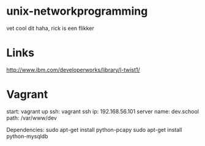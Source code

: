 unix-networkprogramming
=======================

vet cool dit haha, rick is een flikker

Links
=======================
http://www.ibm.com/developerworks/library/l-twist1/


Vagrant 
=======================
start: vagrant up 
ssh: vagrant ssh
ip: 192.168.56.101
server name: dev.school
path: /var/www/dev

Dependencies:
sudo apt-get install python-pcapy
sudo apt-get install python-mysqldb
